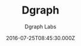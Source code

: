 ---
title: Dgraph
github: https://github.com/dgraph-io/hugo-dgraph-theme
demo: https://dgraph.io/blog/
author: Dgraph Labs
ssg:
  - Hugo
cms:
  - Markdown
date: 2016-07-25T08:45:30.000Z
description: Hugo theme used for our blog
draft: true
publish_date: '2016-07-25T08:45:30Z'
update_date: '2020-10-08T12:15:55Z'
github_star: 20
github_fork: 8
---